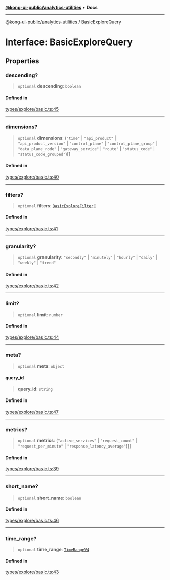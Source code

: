 [**@kong-ui-public/analytics-utilities**](../README.md) • **Docs**

***

[@kong-ui-public/analytics-utilities](../README.md) / BasicExploreQuery

# Interface: BasicExploreQuery

## Properties

### descending?

> `optional` **descending**: `boolean`

#### Defined in

[types/explore/basic.ts:45](https://github.com/Kong/public-ui-components/blob/main/packages/analytics/analytics-utilities/src/types/explore/basic.ts#L45)

***

### dimensions?

> `optional` **dimensions**: (`"time"` \| `"api_product"` \| `"api_product_version"` \| `"control_plane"` \| `"control_plane_group"` \| `"data_plane_node"` \| `"gateway_service"` \| `"route"` \| `"status_code"` \| `"status_code_grouped"`)[]

#### Defined in

[types/explore/basic.ts:40](https://github.com/Kong/public-ui-components/blob/main/packages/analytics/analytics-utilities/src/types/explore/basic.ts#L40)

***

### filters?

> `optional` **filters**: [`BasicExploreFilter`](BasicExploreFilter.md)[]

#### Defined in

[types/explore/basic.ts:41](https://github.com/Kong/public-ui-components/blob/main/packages/analytics/analytics-utilities/src/types/explore/basic.ts#L41)

***

### granularity?

> `optional` **granularity**: `"secondly"` \| `"minutely"` \| `"hourly"` \| `"daily"` \| `"weekly"` \| `"trend"`

#### Defined in

[types/explore/basic.ts:42](https://github.com/Kong/public-ui-components/blob/main/packages/analytics/analytics-utilities/src/types/explore/basic.ts#L42)

***

### limit?

> `optional` **limit**: `number`

#### Defined in

[types/explore/basic.ts:44](https://github.com/Kong/public-ui-components/blob/main/packages/analytics/analytics-utilities/src/types/explore/basic.ts#L44)

***

### meta?

> `optional` **meta**: `object`

#### query\_id

> **query\_id**: `string`

#### Defined in

[types/explore/basic.ts:47](https://github.com/Kong/public-ui-components/blob/main/packages/analytics/analytics-utilities/src/types/explore/basic.ts#L47)

***

### metrics?

> `optional` **metrics**: (`"active_services"` \| `"request_count"` \| `"request_per_minute"` \| `"response_latency_average"`)[]

#### Defined in

[types/explore/basic.ts:39](https://github.com/Kong/public-ui-components/blob/main/packages/analytics/analytics-utilities/src/types/explore/basic.ts#L39)

***

### short\_name?

> `optional` **short\_name**: `boolean`

#### Defined in

[types/explore/basic.ts:46](https://github.com/Kong/public-ui-components/blob/main/packages/analytics/analytics-utilities/src/types/explore/basic.ts#L46)

***

### time\_range?

> `optional` **time\_range**: [`TimeRangeV4`](../type-aliases/TimeRangeV4.md)

#### Defined in

[types/explore/basic.ts:43](https://github.com/Kong/public-ui-components/blob/main/packages/analytics/analytics-utilities/src/types/explore/basic.ts#L43)
